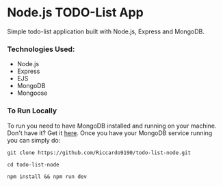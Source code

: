 # Node.js TODO-List App

Simple todo-list application built with Node.js, Express and MongoDB.

### Technologies Used:

- Node.js
- Express
- EJS
- MongoDB
- Mongoose

### To Run Locally

To run you need to have MongoDB installed and running on your machine. Don't have it? Get it [here](https://docs.mongodb.com/manual/installation/).
Once you have your MongoDB service running you can simply do:

```git clone https://github.com/Riccardo9190/todo-list-node.git```

```cd todo-list-node```

```npm install && npm run dev```


